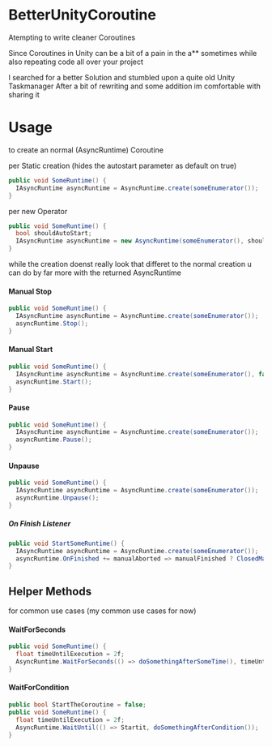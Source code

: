 # BetterUnityCoroutine
Atempting to write cleaner Coroutines

Since Coroutines in Unity can be a bit of a pain in the a** sometimes
while also repeating code all over your project

I searched for a better Solution and stumbled upon a quite old Unity Taskmanager
After a bit of rewriting and some addition im comfortable with sharing it

# Usage

to create an normal (AsyncRuntime) Coroutine

per Static creation (hides the autostart parameter as default on true)
```c#
public void SomeRuntime() {
  IAsyncRuntime asyncRuntime = AsyncRuntime.create(someEnumerator());
}
```
per new Operator
```c#
public void SomeRuntime() {
  bool shouldAutoStart;
  IAsyncRuntime asyncRuntime = new AsyncRuntime(someEnumerator(), shouldAutoStart);
}
```

while the creation doenst really look that differet to the normal creation
u can do by far more with the returned AsyncRuntime

#### Manual Stop
```c#
public void SomeRuntime() {
  IAsyncRuntime asyncRuntime = AsyncRuntime.create(someEnumerator());
  asyncRuntime.Stop();
}
```
#### Manual Start
```c#
public void SomeRuntime() {
  IAsyncRuntime asyncRuntime = AsyncRuntime.create(someEnumerator(), false);
  asyncRuntime.Start();
}
```

#### Pause

```c#
public void SomeRuntime() {
  IAsyncRuntime asyncRuntime = AsyncRuntime.create(someEnumerator());
  asyncRuntime.Pause();
}
```
#### Unpause

```c#
public void SomeRuntime() {
  IAsyncRuntime asyncRuntime = AsyncRuntime.create(someEnumerator());
  asyncRuntime.Unpause();
}
```


##### On Finish Listener
```c#
public void StartSomeRuntime() {
  IAsyncRuntime asyncRuntime = AsyncRuntime.create(someEnumerator());
  asyncRuntime.OnFinished += manualAborted => manualFinished ? ClosedManualy() : FInishedNormaly();  
}
```


## Helper Methods 
for common use cases (my common use cases for now)

#### WaitForSeconds

```c#
public void SomeRuntime() {
  float timeUntilExecution = 2f;
  AsyncRuntime.WaitForSeconds(() => doSomethingAfterSomeTime(), timeUntilExecution);
}
```


#### WaitForCondition

```c#
public bool StartTheCoroutine = false;
public void SomeRuntime() {
  float timeUntilExecution = 2f;
  AsyncRuntime.WaitUntil(() => Startit, doSomethingAfterCondition());
}
```
